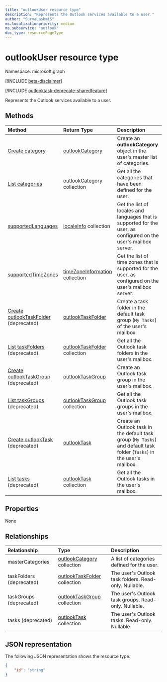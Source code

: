 ```yaml
---
title: "outlookUser resource type"
description: "Represents the Outlook services available to a user."
author: "SuryaLashmiS"
ms.localizationpriority: medium
ms.subservice: "outlook"
doc_type: resourcePageType
---
```


# outlookUser resource type

Namespace: microsoft.graph

[!INCLUDE [beta-disclaimer](../../includes/beta-disclaimer.md)]

[!INCLUDE [outlooktask-deprecate-sharedfeature](../../includes/outlooktask-deprecate-sharedfeature.md)]

Represents the Outlook services available to a user.


## Methods

| Method		   | Return Type	|Description|
|:---------------|:--------|:----------|
|[Create category](../api/outlookuser-post-mastercategories.md) | [outlookCategory](outlookcategory.md) |Create an **outlookCategory** object in the user's master list of categories.|
|[List categories](../api/outlookuser-list-mastercategories.md) | [outlookCategory](outlookcategory.md) collection |Get all the categories that have been defined for the user.|
|[supportedLanguages](../api/outlookuser-supportedlanguages.md) | [localeInfo](localeinfo.md) collection | Get the list of locales and languages that is supported for the user, as configured on the user's mailbox server. |
|[supportedTimeZones](../api/outlookuser-supportedtimezones.md) | [timeZoneInformation](timezoneinformation.md) collection | Get the list of time zones that is supported for the user, as configured on the user's mailbox server. |
|[Create outlookTaskFolder](../api/outlookuser-post-taskfolders.md) (deprecated) |[outlookTaskFolder](outlooktaskfolder.md)| Create a task folder in the default task group (`My Tasks`) of the user's mailbox.|
|[List taskFolders](../api/outlookuser-list-taskfolders.md) (deprecated) |[outlookTaskFolder](outlooktaskfolder.md) collection| Get all the Outlook task folders in the user's mailbox.|
|[Create outlookTaskGroup](../api/outlookuser-post-taskgroups.md) (deprecated) |[outlookTaskGroup](outlooktaskgroup.md)| Create an Outlook task group in the user's mailbox.|
|[List taskGroups](../api/outlookuser-list-taskgroups.md) (deprecated) |[outlookTaskGroup](outlooktaskgroup.md) collection| Get all the Outlook task groups in the user's mailbox.|
|[Create outlookTask](../api/outlookuser-post-tasks.md) (deprecated) |[outlookTask](outlooktask.md)| Create an Outlook task in the default task group (`My Tasks`) and default task folder (`Tasks`) in the user's mailbox.|
|[List tasks](../api/outlookuser-list-tasks.md) (deprecated) |[outlookTask](outlooktask.md) collection| Get all the Outlook tasks in the user's mailbox.|



## Properties
None

## Relationships
| Relationship | Type	|Description|
|:---------------|:--------|:----------|
|masterCategories|[outlookCategory](../resources/outlookcategory.md) collection| A list of categories defined for the user. |
|taskFolders (deprecated)|[outlookTaskFolder](outlooktaskfolder.md) collection| The user's Outlook task folders. Read-only. Nullable.|
|taskGroups (deprecated)|[outlookTaskGroup](outlooktaskgroup.md) collection| The user's Outlook task groups. Read-only. Nullable.|
|tasks (deprecated)|[outlookTask](outlooktask.md) collection| The user's Outlook tasks. Read-only. Nullable.|

## JSON representation

The following JSON representation shows the resource type.

<!-- {
  "blockType": "resource",
  "keyProperty": "id",
  "baseType":"microsoft.graph.entity",
  "@odata.type": "microsoft.graph.outlookUser"
}-->
```json
{
    "id": "string"
}

```

<!-- uuid: 8fcb5dbc-d5aa-4681-8e31-b001d5168d79
2015-10-25 14:57:30 UTC -->
<!--
{
  "type": "#page.annotation",
  "description": "outlookUser resource",
  "keywords": "",
  "section": "documentation",
  "tocPath": "",
  "suppressions": []
}
-->


